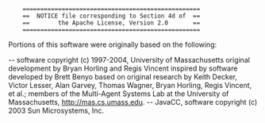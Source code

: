         ==================================================
        ==  NOTICE file corresponding to Section 4d of  ==
        ==        the Apache License, Version 2.0       ==
        ==================================================

Portions of this software were originally based on the following:

-- software copyright (c) 1997-2004, University of Massachusetts
    original development by Bryan Horling and Regis Vincent
    inspired by software developed by Brett Benyo
    based on original research by Keith Decker, Victor Lesser,
     Alan Garvey, Thomas Wagner, Bryan Horling, Regis Vincent, et
     al.; members of the Multi-Agent Systems Lab at the 
     University of Massachusetts, http://mas.cs.umass.edu.
-- JavaCC, software copyright (c) 2003 Sun Microsystems, Inc.
